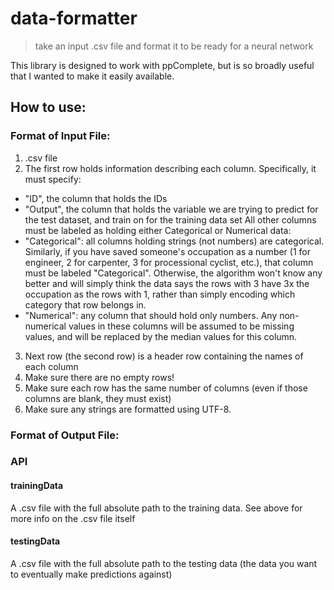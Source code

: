 # data-formatter
> take an input .csv file and format it to be ready for a neural network

This library is designed to work with ppComplete, but is so broadly useful that I wanted to make it easily available.

## How to use:

### Format of Input File:
1. .csv file
2. The first row holds information describing each column. Specifically, it must specify:
  - "ID", the column that holds the IDs
  - "Output", the column that holds the variable we are trying to predict for the test dataset, and train on for the training data set
  All other columns must be labeled as holding either Categorical or Numerical data:
  - "Categorical": all columns holding strings (not numbers) are categorical. Similarly, if you have saved someone's occupation as a number (1 for engineer, 2 for carpenter, 3 for processional cyclist, etc.), that column must be labeled "Categorical". Otherwise, the algorithm won't know any better and will simply think the data says the rows with 3 have 3x the occupation as the rows with 1, rather than simply encoding which category that row belongs in. 
  - "Numerical": any column that should hold only numbers. Any non-numerical values in these columns will be assumed to be missing values, and will be replaced by the median values for this column.
3. Next row (the second row) is a header row containing the names of each column
4. Make sure there are no empty rows!
5. Make sure each row has the same number of columns (even if those columns are blank, they must exist)
6. Make sure any strings are formatted using UTF-8. 


### Format of Output File:



### API

#### trainingData
A .csv file with the full absolute path to the training data. See above for more info on the .csv file itself

#### testingData
A .csv file with the full absolute path to the testing data (the data you want to eventually make predictions against)



